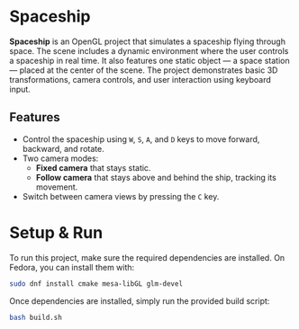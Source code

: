 # Spaceship

**Spaceship** is an OpenGL project that simulates a spaceship flying through space.
The scene includes a dynamic environment where the user controls a spaceship in real time. It also features one static object — a space station — placed at the center of the scene.
The project demonstrates basic 3D transformations, camera controls, and user interaction using keyboard input.

## Features

- Control the spaceship using `W`, `S`, `A`, and `D` keys to move forward, backward, and rotate.
- Two camera modes:
  - **Fixed camera** that stays static.
  - **Follow camera** that stays above and behind the ship, tracking its movement.
- Switch between camera views by pressing the `C` key.

# Setup & Run

To run this project, make sure the required dependencies are installed. On Fedora, you can install them with:

```bash
sudo dnf install cmake mesa-libGL glm-devel
```

Once dependencies are installed, simply run the provided build script:

```bash
bash build.sh
```
